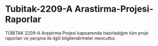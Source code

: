 # Tubitak-2209-A Arastirma-Projesi-Raporlar
TÜBİTAK 2209-A Araştırma Projesi kapsamında hazırladığım tüm proje raporları ve yarışma ile ilgili bilgilendirmeler mevcuttur.
